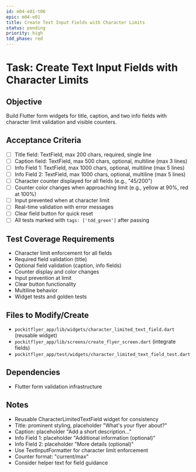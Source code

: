 ```yaml
---
id: m04-e01-t06
epic: m04-e01
title: Create Text Input Fields with Character Limits
status: pending
priority: high
tdd_phase: red
---
```


# Task: Create Text Input Fields with Character Limits

## Objective
Build Flutter form widgets for title, caption, and two info fields with character limit validation and visible counters.

## Acceptance Criteria
- [ ] Title field: TextField, max 200 chars, required, single line
- [ ] Caption field: TextField, max 500 chars, optional, multiline (max 3 lines)
- [ ] Info Field 1: TextField, max 1000 chars, optional, multiline (max 5 lines)
- [ ] Info Field 2: TextField, max 1000 chars, optional, multiline (max 5 lines)
- [ ] Character counter displayed for all fields (e.g., "45/200")
- [ ] Counter color changes when approaching limit (e.g., yellow at 90%, red at 100%)
- [ ] Input prevented when at character limit
- [ ] Real-time validation with error messages
- [ ] Clear field button for quick reset
- [ ] All tests marked with `tags: ['tdd_green']` after passing

## Test Coverage Requirements
- Character limit enforcement for all fields
- Required field validation (title)
- Optional field validation (caption, info fields)
- Counter display and color changes
- Input prevention at limit
- Clear button functionality
- Multiline behavior
- Widget tests and golden tests

## Files to Modify/Create
- `pockitflyer_app/lib/widgets/character_limited_text_field.dart` (reusable widget)
- `pockitflyer_app/lib/screens/create_flyer_screen.dart` (integrate fields)
- `pockitflyer_app/test/widgets/character_limited_text_field_test.dart`

## Dependencies
- Flutter form validation infrastructure

## Notes
- Reusable CharacterLimitedTextField widget for consistency
- Title: prominent styling, placeholder "What's your flyer about?"
- Caption: placeholder "Add a short description..."
- Info Field 1: placeholder "Additional information (optional)"
- Info Field 2: placeholder "More details (optional)"
- Use TextInputFormatter for character limit enforcement
- Counter format: "current/max"
- Consider helper text for field guidance
